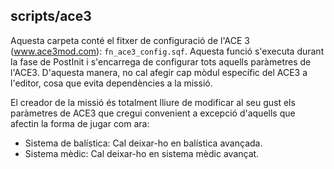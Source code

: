 ## scripts/ace3

Aquesta carpeta conté el fitxer de configuració de l'ACE 3 (www.ace3mod.com): `fn_ace3_config.sqf`. Aquesta funció s'executa durant la fase de PostInit i s'encarrega de configurar tots aquells paràmetres de l'ACE3. D'aquesta manera, no cal afegir cap
mòdul específic del ACE3 a l'editor, cosa que evita dependències a la missió.

El creador de la missió és totalment lliure de modificar al seu gust els paràmetres de ACE3 que cregui convenient a excepció d'aquells que afectin la forma de jugar com ara:

* Sistema de balística: Cal deixar-ho en balística avançada.
* Sistema mèdic: Cal deixar-ho en sistema mèdic avançat.